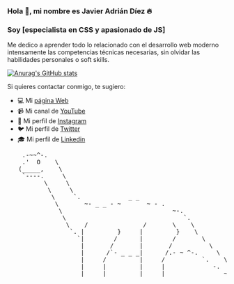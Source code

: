 ### Hola 👋, mi nombre es Javier Adrián Díez 🔥
### Soy [especialista en CSS y apasionado de JS]

Me dedico a aprender todo lo relacionado con el desarrollo web moderno intensamente las competencias técnicas necesarias, sin olvidar las habilidades personales o soft skills.

[![Anurag's GitHub stats](https://github-readme-stats.vercel.app/api?username=xavi-coder&show_icons=true&theme=radical)](https://github.com/anuraghazra/github-readme-stats)

Si quieres contactar conmigo, te sugiero:
- 💻 Mi [página Web]()
- 📹 Mi canal de [YouTube]()
- 🌄 Mi perfil de [Instagram]()
- 🐦 Mi perfil de [Twitter]()
- 🎓 Mi perfil de [Linkedin]()


<pre>
    .-~~^-.
    .'  O    \
   (_____,    \
    `----.     \
          \     \
           \     \
            \     `.             _ _
             \       ~- _ _ - ~       ~ - .
              \                              ~-.
               \                                `.
                \    /               /       \    \
                 `. |         }     |         }    \
                   `|        /      |        /       \
                    |       /       |       /          \
                    |      /`- _ _ _|      /.- ~ ^-.     \
                    |     /         |     /          `.    \
                    |     |         |     |             -.   ` . _ _ _ _ _ _
                    |_____|         |_____|                ~ . _ _ _ _ _ _ _
</pre>
